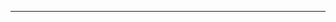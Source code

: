 <!--
CO_OP_TRANSLATOR_METADATA:
{
  "original_hash": "5bda4f2cfb3f11d2ced64f37350d8be5",
  "translation_date": "2025-08-28T20:31:45+00:00",
  "source_file": "README.md",
  "language_code": "ur"
}
-->


---

